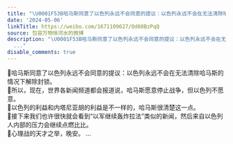 ```yaml
---
title: "\U0001F53B哈马斯同意了以色列永远不会同意的提议：以色列永远不会在无法清除哈马斯的情况下解除封锁。\U0001F53B所以，现在，世界各新闻频道都会报道说，哈马斯愿意停止战争..."
date: '2024-05-06'
linkTitle: https://weibo.com/1671109627/Od60BzPqQ
source: 包容万物恒河水的微博
description: "\U0001F53B哈马斯同意了以色列永远不会同意的提议：以色列永远不会在无法清除哈马斯的情况下解除封锁。<br>\U0001F53B所以，现在，世界各新闻频道都会报道说，哈马斯愿意停止战争，但以色列不愿意。<br>\U0001F53B以色列的利益和内塔尼亚胡的利益是不一样的，哈马斯很清楚这一点。<br>\U0001F53B接下来我们也许很快就会看到“以军继续轰炸拉法”类似的新闻，然后来自以色列人内部的压力会继续点燃比比。<br>\U0001F53B心理战的天才之举，晚安。
  ..."
disable_comments: true
---
```

🔻哈马斯同意了以色列永远不会同意的提议：以色列永远不会在无法清除哈马斯的情况下解除封锁。<br>🔻所以，现在，世界各新闻频道都会报道说，哈马斯愿意停止战争，但以色列不愿意。<br>🔻以色列的利益和内塔尼亚胡的利益是不一样的，哈马斯很清楚这一点。<br>🔻接下来我们也许很快就会看到“以军继续轰炸拉法”类似的新闻，然后来自以色列人内部的压力会继续点燃比比。<br>🔻心理战的天才之举，晚安。 ...